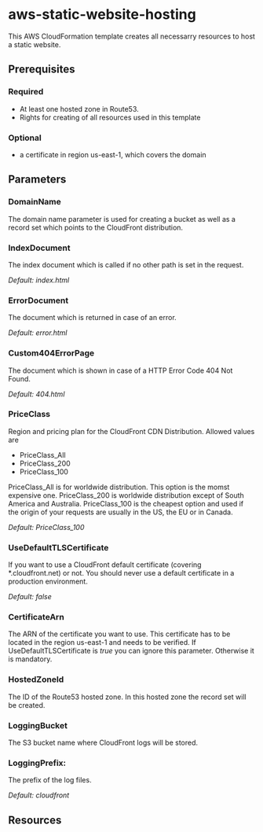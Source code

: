 # aws-static-website-hosting
This AWS CloudFormation template creates all necessarry resources to host a static website.

## Prerequisites
### Required
* At least one hosted zone in Route53.
* Rights for creating of all resources used in this template

### Optional
* a certificate in region us-east-1, which covers the domain



## Parameters
### DomainName 
The domain name parameter is used for creating a bucket as well as a record set which points to the CloudFront distribution.
    
    
### IndexDocument
The index document which is called if no other path is set in the request. 

*Default: index.html*
    
### ErrorDocument
The document which is returned in case of an error. 

*Default: error.html*

### Custom404ErrorPage
The document which is shown in case of a HTTP Error Code 404 Not Found. 

*Default: 404.html*

### PriceClass
Region and pricing plan for the CloudFront CDN Distribution. Allowed values are
* PriceClass_All
* PriceClass_200
* PriceClass_100

PriceClass_All is for worldwide distribution. This option is the momst expensive one. PriceClass_200 is worldwide distribution except of South America and Australia. PriceClass_100 is the cheapest option and used if the origin of your requests are usually in the US, the EU or in Canada. 

*Default: PriceClass_100*

### UseDefaultTLSCertificate
If you want to use a CloudFront default certificate (covering *.cloudfront.net) or not. You should never use a default certificate in a production environment. 

*Default: false*
  
  
### CertificateArn
The ARN of the certificate you want to use. This certificate has to be located in the region us-east-1 and needs to be verified. If UseDefaultTLSCertificate is *true* you can ignore this parameter. Otherwise it is mandatory.


### HostedZoneId
The ID of the Route53 hosted zone. In this hosted zone the record set will be created.


### LoggingBucket
The S3 bucket name where CloudFront logs will be stored.


### LoggingPrefix:
The prefix of the log files.

 *Default: cloudfront*
## Resources